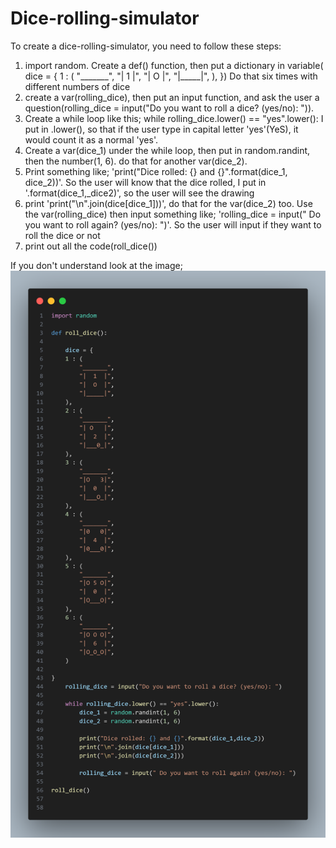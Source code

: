 # Dice-rolling-simulator

To create a dice-rolling-simulator, you need to follow these steps:

1. import random. Create a def() function, then put a dictionary in variable(    dice = {
    1 : (
        "_______",
        "|  1  |",
        "|  O  |",
        "|_____|",
    ),
    })
Do that six times with different numbers of dice
2. create a var(rolling_dice), then put an input function, and ask the user a question(rolling_dice = input("Do you want to roll a dice? (yes/no): ")). 
3. Create a while loop like this;
while rolling_dice.lower() == "yes".lower():
I put in .lower(), so that if the user type in capital letter 'yes'(YeS), it would count it as a normal 'yes'.
4. Create a var(dice_1) under the while loop, then put in random.randint, then the number(1, 6). do that for another var(dice_2).
5. Print something like; 'print("Dice rolled: {} and {}".format(dice_1, dice_2))'. So the user will know that the dice rolled, I put in '.format(dice_1,_dice2)', so the user will see the drawing 
6. print 'print("\n".join(dice[dice_1]))', do that for the var(dice_2) too. Use the var(rolling_dice) then input something like; 'rolling_dice = input(" Do you want to roll again? (yes/no): ")'. So the user will input if they want to roll the dice or not
7. print out all the code(roll_dice())

If you don't understand look at the image;
![alt text](image-1.png)